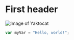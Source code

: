 # First header

![Image of Yaktocat](https://octodex.github.com/images/yaktocat.png)

``` javascript
var myVar = "Hello, world!";
```

